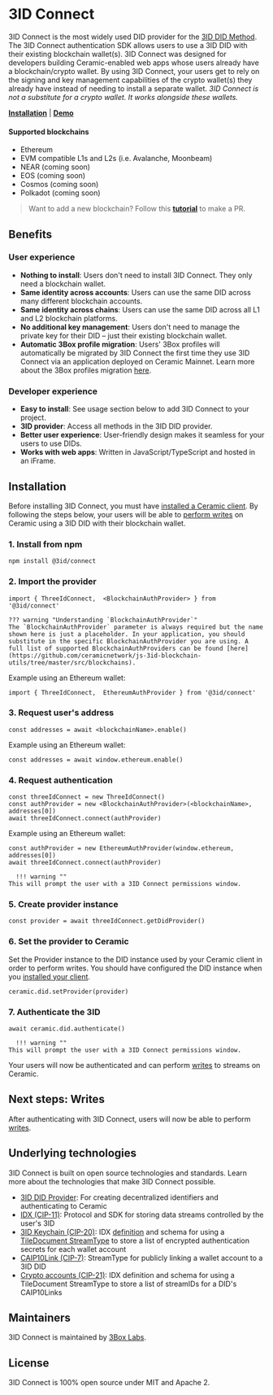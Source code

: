 # 3ID Connect

3ID Connect is the most widely used DID provider for the [3ID DID Method](./method.md). The 3ID Connect authentication SDK allows users to use a 3ID DID with their existing blockchain wallet(s). 3ID Connect was designed for developers building Ceramic-enabled web apps whose users already have a blockchain/crypto wallet. By using 3ID Connect, your users get to rely on the signing and key management capabilities of the crypto wallet(s) they already have instead of needing to install a separate wallet. *3ID Connect is not a substitute for a crypto wallet. It works alongside these wallets.*

[**Installation**](#installation)  |  [**Demo**](https://self.id)

#### Supported blockchains

- Ethereum
- EVM compatible L1s and L2s (i.e. Avalanche, Moonbeam)
- NEAR (coming soon)
- EOS (coming soon)
- Cosmos (coming soon)
- Polkadot (coming soon)

> Want to add a new blockchain? Follow this [**tutorial**](https://blog.ceramic.network/add-authentication-with-new-blockchains-in-3id-connect/) to make a PR.

## **Benefits**

### User experience

- **Nothing to install**: Users don't need to install 3ID Connect. They only need a blockchain wallet.
- **Same identity across accounts**: Users can use the same DID across many different blockchain accounts.
- **Same identity across chains**: Users can use the same DID across all L1 and L2 blockchain platforms.
- **No additional key management**: Users don't need to manage the private key for their DID – just their existing blockchain wallet.
- **Automatic 3Box profile migration**: Users' 3Box profiles will automatically be migrated by 3ID Connect the first time they use 3ID Connect via an application deployed on Ceramic Mainnet. Learn more about the 3Box profiles migration [here](./3id-did/3box-migration.md).

### Developer experience

- **Easy to install**: See usage section below to add 3ID Connect to your project.
- **3ID provider**: Access all methods in the 3ID DID provider.
- **Better user experience**: User-friendly design makes it seamless for your users to use DIDs.
- **Works with web apps**: Written in JavaScript/TypeScript and hosted in an iFrame.

## **Installation**

Before installing 3ID Connect, you must have [installed a Ceramic client](../../build/installation.md). By following the steps below, your users will be able to [perform writes](../../build/writes.md) on Ceramic using a 3ID DID with their blockchain wallet.


### 1. Install from npm

```
npm install @3id/connect
```

### 2. Import the provider

```
import { ThreeIdConnect,  <BlockchainAuthProvider> } from '@3id/connect'
```

    ??? warning "Understanding `BlockchainAuthProvider`"
    The `BlockchainAuthProvider` parameter is always required but the name shown here is just a placeholder. In your application, you should substitute in the specific BlockchainAuthProvider you are using. A full list of supported BlockchainAuthProviders can be found [here](https://github.com/ceramicnetwork/js-3id-blockchain-utils/tree/master/src/blockchains).

Example using an Ethereum wallet:

```
import { ThreeIdConnect,  EthereumAuthProvider } from '@3id/connect'
```

### 3. Request user's address

```
const addresses = await <blockchainName>.enable()
```

Example using an Ethereum wallet:

```
const addresses = await window.ethereum.enable()
```

### 4. Request authentication

```
const threeIdConnect = new ThreeIdConnect()
const authProvider = new <BlockchainAuthProvider>(<blockchainName>, addresses[0])
await threeIdConnect.connect(authProvider)
```

Example using an Ethereum wallet:

```
const authProvider = new EthereumAuthProvider(window.ethereum, addresses[0])
await threeIdConnect.connect(authProvider)
```
  
  
      !!! warning ""
    This will prompt the user with a 3ID Connect permissions window.
  
  
### 5. Create provider instance

```
const provider = await threeIdConnect.getDidProvider()
```

### 6. Set the provider to Ceramic
Set the Provider instance to the DID instance used by your Ceramic client in order to perform writes. You should have configured the DID instance when you [installed your client](../../build/installation.md).

```
ceramic.did.setProvider(provider)
```

### 7. Authenticate the 3ID

```
await ceramic.did.authenticate()
```

      !!! warning ""
    This will prompt the user with a 3ID Connect permissions window.
    
Your users will now be authenticated and can perform [writes](../../build/writes.md) to streams on Ceramic.

## **Next steps: Writes**

After authenticating with 3ID Connect, users will now be able to perform [writes](../../build/writes.md).


## **Underlying technologies**

3ID Connect is built on open source technologies and standards. Learn more about the technologies that make 3ID Connect possible.

- [3ID DID Provider](./provider.md): For creating decentralized identifiers and authenticating to Ceramic
- [IDX (CIP-11)](../../tools/identity/idx.md): Protocol and SDK for storing data streams controlled by the user's 3ID
- [3ID Keychain (CIP-20)](https://github.com/ceramicnetwork/CIP/blob/main/CIPs/CIP-20/CIP-20.md): IDX [definition](../../tools/identity/idx.md#definitions) and schema for using a [TileDocument StreamType](../../streamtypes/tile-document/overview.md) to store a list of encrypted authentication secrets for each wallet account
- [CAIP10Link (CIP-7)](../../streamtypes/caip-10-link/overview.md): StreamType for publicly linking a wallet account to a 3ID DID
- [Crypto accounts (CIP-21)](https://github.com/ceramicnetwork/CIP/blob/main/CIPs/CIP-21/CIP-21.md): IDX definition and schema for using a TileDocument StreamType to store a list of streamIDs for a DID's CAIP10Links
    
## **Maintainers**
3ID Connect is maintained by [3Box Labs](https://3boxlabs.com).

## **License**
3ID Connect is 100% open source under MIT and Apache 2.

</br>
</br>
</br>
